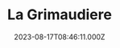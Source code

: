 ---
date: 2023-08-17T08:46:11.000Z
title: La Grimaudiere
latitude: 46.80743601130223
longitude: 0.017869159089479426
category: checkin
---